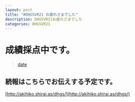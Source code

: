 ```yaml
---
layout: post
title: "#DHGSVR21 お疲れさまでした"
description: DHGSVR21お疲れさまでした
categories: DHGSVR21
---
```


# 成績採点中です。

<blockquote class="twitter-tweet" data-width="550" data-dnt="true"><p lang="ja" dir="ltr"></p><a href="https://twitter.com/o_ob/status/1489510883814690816">date</a></blockquote>

## 続報はこちらでお伝えする予定です。

[http://akihiko.shirai.as/dhgs/](http://akihiko.shirai.as/dhgs/)

